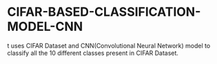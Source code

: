 # CIFAR-BASED-CLASSIFICATION-MODEL-CNN
 t uses CIFAR Dataset and CNN(Convolutional Neural Network) model to classify all the 10 different classes present in CIFAR Dataset.
